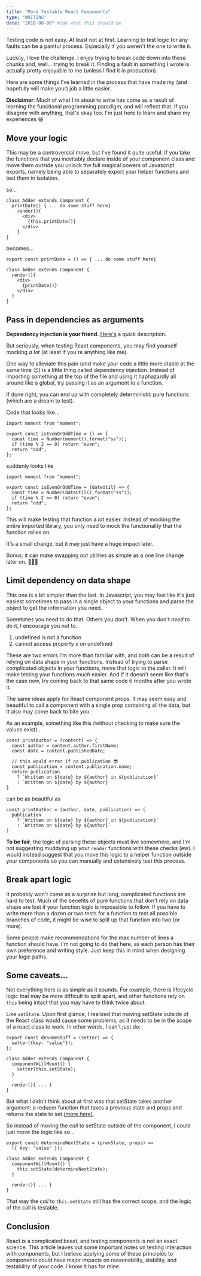```yaml
---
title: "More Testable React Components"
type: "WRITING"
date: "2016-00-00" #idk what this should be
---
```


Testing code is not easy. At least not at first. Learning to test logic for any faults can be a painful process. Especially if you weren't the one to write it.

Luckily, I love the challenge. I enjoy trying to break code down into these chunks and, well... trying to break it. Finding a fault in something I wrote is actually pretty enjoyable to me (unless I find it in production).

Here are some things I've learned in the process that have made my (and hopefully will make your) job a little easier.

**Disclaimer**: Much of what I'm about to write has come as a result of learning the functional programming paradigm, and will reflect that. If you disagree with anything, that's okay too. I'm just here to learn and share my experiences 😃

## Move your logic

This may be a controversial move, but I've found it quite useful. If you take the functions that you inevitably declare inside of your component class and move them outside you unlock the full magical powers of Javascript exports, namely being able to separately export your helper functions and test them in isolation.

so...

```
class Adder extends Component {
  printDate() { ... do some stuff here}
    render(){
      <div>
        {this.printDate()}
      </div>
    }
}
```

becomes...

```
export const printDate = () => { ... do some stuff here}

class Adder extends Component {
  render(){
    <div>
      {printDate()}
    </div>
  }
}
```

## Pass in dependencies as arguments

**Dependency injection is your friend.** [Here's](http://krasimirtsonev.com/blog/article/Dependency-injection-in-JavaScript) a quick description.

But seriously, when testing React components, you may find yourself mocking _a lot_ (at least if you're anything like me).

One way to alleviate this pain (and make your code a little more stable at the same time 😉) is a little thing called dependency injection. Instead of importing something at the top of the file and using it haphazardly all around like a global, try passing it as an argument to a function.

If done right, you can end up with completely deterministic pure functions (which are a dream to test).

Code that looks like...

```
import moment from "moment";

export const isEvenOrOddTime = () => {
  const time = Number(moment().format("ss"));
  if (time % 2 == 0) return "even";
  return "odd";
};
```

suddenly looks like

```
import moment from "moment";

export const isEvenOrOddTime = (dateUtil) => {
  const time = Number(dateUtil().format("ss"));
  if (time % 2 == 0) return "even";
  return "odd";
};
```

This will make testing that function a _lot_ easier. Instead of mocking the entire imported library, you only need to mock the functionality that the function relies on.

It's a small change, but it may just have a huge impact later.

Bonus: it can make swapping out utilities as simple as a one line change later on. 💯💯💯

## Limit dependency on data shape

This one is a bit simpler than the last. In Javascript, you may feel like it's just easiest sometimes to pass in a single object to your functions and parse the object to get the information you need.

Sometimes you need to do that. Others you don't. When you don't _need_ to do it, I encourage you not to.

1.  undefined is not a function
2.  cannot access property x on undefined

These are two errors I'm more than familiar with, and both can be a result of relying on data shape in your functions. Instead of trying to parse complicated objects in your functions, move that logic to the caller. It will make testing your functions _much_ easier. And if it doesn't seem like that's the case now, try coming back to that same code 6 months after you wrote it.

The same ideas apply for React component props. It may seem easy and beautiful to call a component with a single prop containing all the data, but It also may come back to bite you.

As an example, something like this (without checking to make sure the values exist)...

```
const printAuthor = (content) => {
  const author = content.author.firstName;
  const date = content.publishedDate;

  // this would error if no publication 😎
  const publication = content.publication.name;
  return publication
    ? `Written on ${date} by ${author} in ${publication}`
    : `Written on ${date} by ${author}`
}
```

can be as beautiful as

```
const printAuthor = (author, date, publication) => (
  publication
    ? `Written on ${date} by ${author} in ${publication}`
    : `Written on ${date} by ${author}`
)
```

**To be fair**, the logic of parsing these objects must live somewhere, and I'm not suggesting muddying up your `render` functions with these checks (ew). I would instead suggest that you move this logic to a helper function outside your components so you can manually and extensively test this process.

## Break apart logic

It probably won't come as a surprise but long, complicated functions are hard to test. Much of the benefits of pure functions that don't rely on data shape are lost if your function logic is impossible to follow. If you have to write more than a dozen or two tests for a function to test all possible branches of code, it might be wise to split up that function into two (or more).

Some people make recommendations for the max number of lines a function should have. I'm not going to do that here, as each person has their own preference and writing style. Just keep this in mind when designing your logic paths.

## Some caveats...

Not everything here is as simple as it sounds. For example, there is lifecycle logic that may be more difficult to split apart, and other functions rely on `this` being intact that you may have to think twice about.

Like `setState`. Upon first glance, I realized that moving setState outside of the React class would cause some problems, as it needs to be in the scope of a react class to work. In other words, I can't just do:

```
export const doSomeStuff = (setter) => {
  setter({key: "value"});
};

class Adder extends Component {
  componentWillMount() {
    setter(this.setState);
  }

  render(){ ... }
}
```

But what I didn't think about at first was that setState takes another argument: a reducer function that takes a previous state and props and returns the state to set [(more here)](https://facebook.github.io/react/docs/react-component.html#setstate).

So instead of moving the _call_ to setState outside of the component, I could just move the _logic_ like so...

```
export const determineNextState = (prevState, props) =>
  ({ key: "value" });

class Adder extends Component {
  componentWillMount() {
    this.setState(determineNextState);
  }

  render(){ ... }
}
```

That way the _call_ to `this.setState` still has the correct scope, and the logic of the call is testable.

## Conclusion

React is a complicated beast, and testing components is not an exact science. This article leaves out some important notes on testing interaction with components, but I believe applying some of these principles to components could have major impacts on reasonability, stability, and testability of your code. I know it has for mine.
